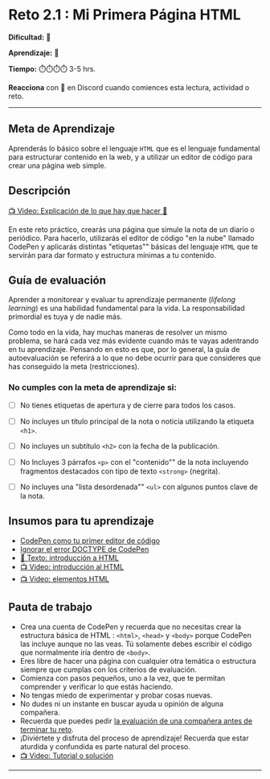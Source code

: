 # Reto 2.1 : Mi Primera Página HTML

**Dificultad:** 🌻 

**Aprendizaje:** 🍯 

**Tiempo:** ⏱️️⏱️️⏱️️⏱️️️️ 3-5 hrs.

**Reacciona** con 👀 en Discord cuando comiences esta lectura, actividad o reto.

---

## Meta de Aprendizaje

Aprenderás lo básico sobre el lenguaje `HTML` que es el lenguaje fundamental para estructurar contenido en la web, y a utilizar un editor de código para crear una página web simple.

## Descripción

[📺 Video: Explicación de lo que hay que hacer 🌟](https://www.loom.com/share/6e52e683796e44ce8a23e585bdba3c93?sid=ebfd426d-bbb9-4e37-9cbc-467ae73997ac)

En este reto práctico, crearás una página que simule la nota de un diario o periódico. Para hacerlo, utilizarás el editor de código "en la nube" llamado CodePen y aplicarás distintas "etiquetas"" básicas del lenguaje `HTML` que te servirán para dar formato y estructura mínimas a tu contenido.

## Guía de evaluación

Aprender a monitorear y evaluar tu aprendizaje permanente (*lifelong learning*) es una habilidad fundamental para la vida. La responsabilidad primordial es tuya y de nadie más. 

Como todo en la vida, hay muchas maneras de resolver un mismo problema, se hará cada vez más evidente cuando más te vayas adentrando en tu aprendizaje. Pensando en esto es que, por lo general, la guía de autoevaluación se referirá a lo que no debe ocurrir para que consideres que has conseguido la meta (restricciones).

### No cumples con la meta de aprendizaje si:

- [ ] No tienes etiquetas de apertura y de cierre para todos los casos.

- [ ] No incluyes un título principal de la nota o noticia utilizando la etiqueta `<h1>`.

- [ ] No incluyes un subtítulo `<h2>` con la fecha de la publicación.

- [ ] No Incluyes 3 párrafos `<p>` con el "contenido"" de la nota incluyendo fragmentos destacados con tipo de texto `<strong>` (negrita). 

- [ ] No incluyes una "lista desordenada"" `<ul>` con algunos puntos clave de la nota.

## Insumos para tu aprendizaje

- [CodePen como tu primer editor de código](?lang=ES&track=DEV&skill=01_intro&module=02_learning_bydoing&path=DEV/00_topics/editors_codepen_ES.md)
- [Ignorar el error DOCTYPE de CodePen](?lang=ES&track=DEV&skill=01_intro&module=02_learning_bydoing&path=DEV/00_topics/editors_codepen_doctype_ES.md)
- [📄 Texto: introducción a HTML](?lang=ES&track=DEV&skill=01_intro&module=02_learning_bydoing&path=DEV/00_topics/html_ES.md)
- [📺 Video: introducción al HTML](https://youtu.be/ewZ_YWbIWXI?si=FEGJuPSPf-WUh-2P)
- [📺 Video: elementos HTML](https://www.youtube.com/watch?v=vIoO52MdZFE)

## Pauta de trabajo

- Crea una cuenta de CodePen y recuerda que no necesitas crear la estructura básica de HTML : `<html>`, `<head>` y `<body>` porque CodePen las incluye aunque no las veas. Tú solamente debes escribir el código que normalmente iría dentro de `<body>`.
- Eres libre de hacer una página con cualquier otra temática o estructura siempre que cumplas con los criterios de evaluación.
- Comienza con pasos pequeños, uno a la vez, que te permitan comprender y verificar lo que estás haciendo.
- No tengas miedo de experimentar y probar cosas nuevas. 
- No dudes ni un instante en buscar ayuda u opinión de alguna compañera.
- Recuerda que puedes pedir [la evaluación de una compañera antes de terminar tu reto](https://laboratoria1.gitbook.io/codigom/curriculum_model/lea_model_06_assessment.md).
- ¡Diviértete y disfruta del proceso de aprendizaje! Recuerda que estar aturdida y confundida es parte natural del proceso.
- [📺 Video: Tutorial o solución](https://www.loom.com/share/e23a5d140e53454a85db47c0c0d8f628?sid=38b96ce5-6ef2-4d31-aace-45fa355523b0)

---
